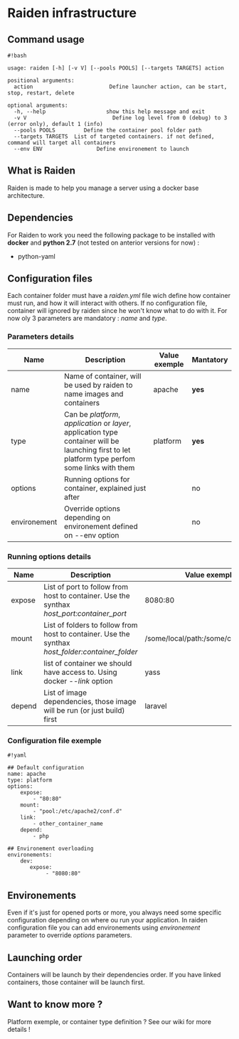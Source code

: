 # Raiden infrastructure #

## Command usage ##
```
#!bash

usage: raiden [-h] [-v V] [--pools POOLS] [--targets TARGETS] action

positional arguments:
  action                        Define launcher action, can be start, stop, restart, delete

optional arguments:
  -h, --help                   show this help message and exit
  -v V                           Define log level from 0 (debug) to 3 (error only), default 1 (info)
  --pools POOLS         Define the container pool folder path
  --targets TARGETS  List of targeted containers. if not defined, command will target all containers
  --env ENV                 Define environement to launch
```

## What is Raiden ##
Raiden is made to help you manage a server using a docker base architecture.

## Dependencies ##
For Raiden to work you need the following package to be installed with **docker** and **python 2.7** (not tested on anterior versions for now) :

* python-yaml

## Configuration files ##

Each container folder must have a *raiden.yml* file wich define how container must run, and how it will interact with others. If no configuration file, container will ignored by raiden since he won't know what to do with it. For now oly 3 parameters are mandatory : *name* and *type*.

### Parameters details ###

| Name | Description | Value exemple | Mantatory |
|---------|-----------------|----------|--------------|
| name  | Name of container, will be used by raiden to name images and containers   | apache | **yes** |
| type | Can be *platform*, *application* or *layer*, application type container will be launching first to let platform type perfom some links with them | platform | **yes** |
| options | Running options for container, explained just after |  | no |
| environement | Override options depending on environement defined on --env option |  | no |

### Running options details ###

| Name | Description | Value exemple |
|---------|-----------------|----------|
| expose | List of port to follow from host to container. Use the synthax *host_port:container_port* | 8080:80 |
| mount | List of folders to follow from host to container. Use the synthax *host_folder:container_folder* | /some/local/path:/some/container/path |
| link | list of container we should have access to. Using docker *--link* option | yass |
| depend | List of image dependencies, those image will be run (or just build) first | laravel |

### Configuration file exemple ###


```
#!yaml

## Default configuration
name: apache
type: platform
options:
    expose:
        - "80:80"
    mount:
        - "pool:/etc/apache2/conf.d"
    link:
        - other_container_name
    depend:
        - php

## Environement overloading
environements:
    dev:
       expose:
            - "8080:80"
```

## Environements ##

Even if it's just for opened ports or more, you always need some specific configuration depending on where ou run your application.
In raiden configuration file you can add environements using *environement* parameter to override *options* parameters.

## Launching order ##

Containers will be launch by their dependencies order. If you have linked containers, those container will be launch first.

## Want to know more ? ##

Platform exemple, or container type definition ? See our wiki for more details !